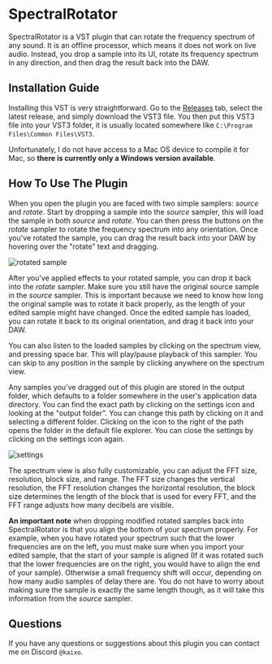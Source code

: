 # SpectralRotator
SpectralRotator is a VST plugin that can rotate the frequency spectrum of any sound. It is an offline processor, which means it does not work on live audio. Instead, you drop a sample into its UI, rotate its frequency spectrum in any direction, and then drag the result back into the DAW.



## Installation Guide
Installing this VST is very straightforward. Go to the [Releases](https://github.com/KaixoCode/SpectralRotator/releases) tab, select the latest release, and simply download the VST3 file. You then put this VST3 file into your VST3 folder, it is usually located somewhere like `C:\Program Files\Common Files\VST3`.

Unfortunately, I do not have access to a Mac OS device to compile it for Mac, so **there is currently only a Windows version available**.

## How To Use The Plugin
When you open the plugin you are faced with two simple samplers: *source* and *rotate*. Start by dropping a sample into the *source* sampler, this will load the sample in both *source* and *rotate*. You can then press the buttons on the *rotate* sampler to rotate the frequency spectrum into any orientation. Once you've rotated the sample, you can drag the result back into your DAW by hovering over the "rotate" text and dragging.

![rotated sample](https://assets.kaixo.me/SpectralRotator/rotated-sample-ui-1.1.0.png)

After you've applied effects to your rotated sample, you can drop it back into the *rotate* sampler. Make sure you still have the original source sample in the *source* sampler. This is important because we need to know how long the original sample was to rotate it back properly, as the length of your edited sample might have changed. Once the edited sample has loaded, you can rotate it back to its original orientation, and drag it back into your DAW.

You can also listen to the loaded samples by clicking on the spectrum view, and pressing space bar. This will play/pause playback of this sampler. You can skip to any position in the sample by clicking anywhere on the spectrum view.

Any samples you've dragged out of this plugin are stored in the output folder, which defaults to a folder somewhere in the user's application data directory. You can find the exact path by clicking on the settings icon and looking at the "output folder". You can change this path by clicking on it and selecting a different folder. Clicking on the icon to the right of the path opens the folder in the default file explorer. You can close the settings by clicking on the settings icon again.

![settings](https://assets.kaixo.me/SpectralRotator/settings-ui-1.1.0.png)

The spectrum view is also fully customizable, you can adjust the FFT size, resolution, block size, and range. The FFT size changes the vertical resolution, the FFT resolution changes the horizontal resolution, the block size determines the length of the block that is used for every FFT, and the FFT range adjusts how many decibels are visible.

**An important note** when dropping modified rotated samples back into SpectralRotator is that you align the bottom of your spectrum properly. For example, when you have rotated your spectrum such that the lower frequencies are on the left, you must make sure when you import your edited sample, that the start of your sample is aligned (If it was rotated such that the lower frequencies are on the right, you would have to align the end of your sample). Otherwise a small frequency shift will occur, depending on how many audio samples of delay there are. You do not have to worry about making sure the sample is exactly the same length though, as it will take this information from the *source* sampler. 

## Questions
If you have any questions or suggestions about this plugin you can contact me on Discord `@kaixo`.
